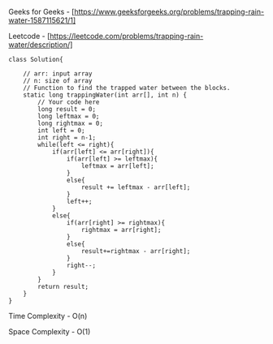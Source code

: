 Geeks for Geeks - [https://www.geeksforgeeks.org/problems/trapping-rain-water-1587115621/1]

Leetcode - [https://leetcode.com/problems/trapping-rain-water/description/]

```
class Solution{
    
    // arr: input array
    // n: size of array
    // Function to find the trapped water between the blocks.
    static long trappingWater(int arr[], int n) { 
        // Your code here
        long result = 0;
        long leftmax = 0;
        long rightmax = 0;
        int left = 0;
        int right = n-1;
        while(left <= right){
            if(arr[left] <= arr[right]){
                if(arr[left] >= leftmax){
                    leftmax = arr[left];
                }
                else{
                    result += leftmax - arr[left];
                }
                left++;
            }
            else{
                if(arr[right] >= rightmax){
                    rightmax = arr[right];
                }
                else{
                    result+=rightmax - arr[right];
                }
                right--;
            }
        }
        return result;
    } 
}
```

Time Complexity - O(n)

Space Complexity - O(1)
